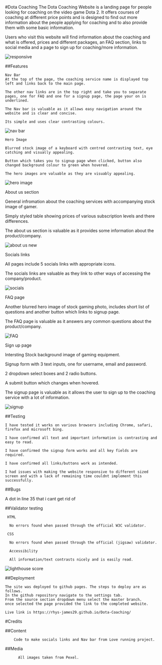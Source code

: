 #Dota Coaching
The Dota Coaching Website is a landing page for people looking for coaching on the video game Dota 2. It offers courses of coaching at different price points and is designed to find out more information about the people applying for coaching and to also provide them with some basic information.

Users who visit this website will find information about the coaching and what is offered, prices and different packages, an FAQ section, links to social media and a page to sign up for coaching/more information.

![responsive](https://user-images.githubusercontent.com/101735130/165658635-6a9e5b36-ddf8-44e0-ba98-e58b6cd64ffd.JPG)


##Features
  
    Nav Bar
    At the top of the page, the coaching service name is displayed top left and links back to the main page.
    
    The other nav links are in the top right and take you to separate pages, one for FAQ and one for a signup page, the page your on is underlined.
    
    The Nav bar is valuable as it allows easy navigation around the website and is clear and concise.
  
    Its simple and uses clear contrasting colours.
  ![nav bar](https://user-images.githubusercontent.com/101735130/165659446-65907f8b-9e2f-41f4-9f80-94f6150e4afc.JPG)

  
  
    Hero Image
  
    Blurred stock image of a keyboard with centred contrasting text, eye catching and visually appealing.
  
    Button which takes you to signup page when clicked, button also changed background colour to green when hovered.
  
    The hero images are valuable as they are visuably appealing.
  
![hero image](https://user-images.githubusercontent.com/101735130/165659717-33a0048e-f9d4-4326-b8c9-9e738961aff4.JPG)

      
About us section
  
  
  General infromation about the coaching services with accompanying stock image of gamer.
  
  Simply styled table showing prices of various subscription levels and there differences.
  
  The about us section is valuable as it provides some information about the product/company. 
  
  ![about us new](https://user-images.githubusercontent.com/101735130/165665301-26b6ea95-739a-4402-bb06-1eeb8202715d.JPG)

  
  Socials links
  
  All pages include 5 socials links with appropriate icons.
  
  The socials links are valuable as they link to other ways of accessing the company/product.

  ![socials](https://user-images.githubusercontent.com/101735130/165660280-8b3b2e90-b065-4346-9991-621b5394d3d4.JPG)
  
  
  FAQ page
  
  Another blurred hero image of stock gaming photo, includes short list of questions and another button which links to signup page.
  
  The FAQ page is valuable as it answers any common questions about the product/company.

  
  ![FAQ](https://user-images.githubusercontent.com/101735130/165660537-46761a59-7829-4b39-b999-775e2d5c6659.JPG)
  
  
  Sign up page
  
  Intersting Stock background image of gaming equipment.
  
  Signup form with 3 text inputs, one for username, email and password.
  
  2 dropdown select boxes and 2 radio buttons.
  
  A submit button which changes when hovered. 
  
  The signup page is valuable as it allows the user to sign up to the coaching service with a lot of information.

  
  ![signup](https://user-images.githubusercontent.com/101735130/165661042-59347519-0ff5-49fd-bf01-691bd13a9c96.JPG)
  
  
  ##Testing
    
    I have tested it works on various browsers including Chrome, safari, firefox and microsoft bing.
    
    I have confirmed all text and important information is contrasting and easy to read.
    
    I have confirmed the signup form works and all key fields are required.
    
    I have confirmed all links/buttons work as intended.
    
    I had issues with making the website responsive to different sized screen and with a lack of remaining time couldnt implement this successfully.
    
##Bugs
  
  A dot in line 35 that i cant get rid of
    
    
  ##Validator testing
      
      
     HTML
      
      No errors found when passed through the official W3C validator.
      
     CSS
      
      No errors found when passed through the official (jigsaw) validator.
      
      Accessibility
      
      All information/text contrasts nicely and is easily read.
      
      

  ![lighthouse score](https://user-images.githubusercontent.com/101735130/165665258-ec8a1450-71d1-44d0-b6f0-4a4462ce10eb.JPG)

##Deployment
    
    The site was deployed to github pages. The steps to deploy are as follows.
    In the github repository navigate to the settings tab.
    From the source section dropdown menu select the master branch.
    once selected the page provided the link to the completed website.
    
    Live link is https://rhys-james29.github.io/Dota-Coaching/
    
    
    
    
 #Credits
      
  ##Content
        
        Code to make socials links and Nav bar from Love running project.
      
  ##Media
          
          All images taken from Pexel.
      
      
  
  
  
  
  
  
  
  
  
  
  
  
  
  
  
  
  
  
  
